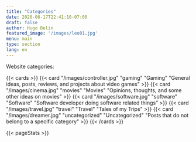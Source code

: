 ```yaml
---
title: "Categories"
date: 2020-06-17T22:41:10-07:00
draft: false
author: Hugo Belin
featured_image: '/images/leo01.jpg'
menu: main
type: section
lang: en
---
```


Website categories:

{{< cards >}}
  {{< card "/images/controller.jpg" "gaming" "Gaming" "General ideas, posts, reviews, and projects about video games" >}}
  {{< card "/images/cinema.jpg" "movies" "Movies" "Opinions, thoughts, and some other ideas on movies" >}}
  {{< card "/images/software.jpg" "software" "Software" "Software developer doing software related things" >}}
  {{< card "/images/travel.jpg" "travel" "Travel" "Tales of my Trips" >}}
  {{< card "/images/dreamer.jpg" "uncategorized" "Uncategorized" "Posts that do not belong to a specific category" >}}
{{< /cards >}}

{{< pageStats >}}

